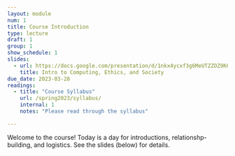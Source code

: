 ```yaml
---
layout: module
num: 1
title: Course Introduction
type: lecture
draft: 1
group: 1
show_schedule: 1
slides:
  - url: https://docs.google.com/presentation/d/1nkx4ycxf3g6MeUTZZOZ9K6hlnYqmqIVxToZsJn4sdZQ/edit?usp=sharing
    title: Intro to Computing, Ethics, and Society
due_date: 2023-03-28
readings:
  - title: "Course Syllabus"
    url: /spring2023/syllabus/
    internal: 1
    notes: "Please read through the syllabus"

---
```


Welcome to the course! Today is a day for introductions, relationshp-building, and logistics. See the slides (below) for details.
